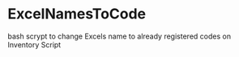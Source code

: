 # ExcelNamesToCode
bash scrypt to change Excels name to already registered codes on Inventory Script
